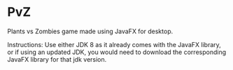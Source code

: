 # PvZ
Plants vs Zombies game made using JavaFX for desktop.

Instructions:
Use either JDK 8 as it already comes with the JavaFX library, or if using an updated JDK, you would need to download the corresponding JavaFX library for that jdk version.
